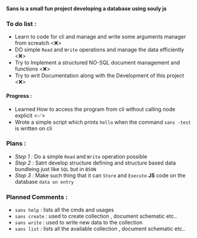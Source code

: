 **Sans is a small fun project developing a database using souly js**

### **To do list :**

- Learn to code for cli and manage and write some arguments manager from screatch <❌>
- DO simple `Read` and `Write` operations and manage the data efficiently <❌>
- Try to Implement a structured NO-SQL document management and functions <❌>
- Try to writ Documentation along with the Development of this project <❌>


#### **Progress :** 

- Learned How to access the program from cli without calling node explicit <✅>
- Wrote a simple script which prints `hello` when the command `sans -test` is written on cli

### **Plans :**

- *Step 1 :* Do a simple `Read` and `Write` operation possible  
- *Step 2 :* Satrt develop structure defining and structure based data bundleing just like `SQL` but in `BSON`
- *Step 3 :* Make such thing that it can `Store` and `Execute` **JS** code on the database `data on entry` 


### **Planned Comments :**

- `sans help` : lists all the cmds and usages
- `sans create` : used to create collection , document schematic etc..
- `sans write` : used to write new data to the collection
- `sans list` : lists all the available collection , document schematic etc..